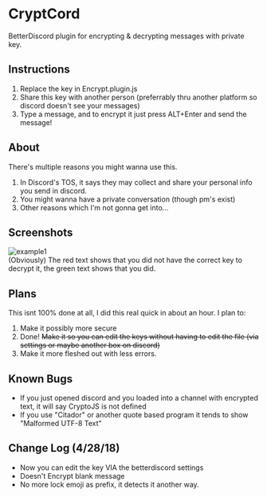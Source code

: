 # CryptCord
BetterDiscord plugin for encrypting &amp; decrypting messages with private key.

## Instructions
1) Replace the key in Encrypt.plugin.js
2) Share this key with another person (preferrably thru another platform so discord doesn't see your messages)
3) Type a message, and to encrypt it just press ALT+Enter and send the message!

## About
There's multiple reasons you might wanna use this.
1) In Discord's TOS, it says they may collect and share your personal info you send in discord.
2) You might wanna have a private conversation (though pm's exist)
3) Other reasons which I'm not gonna get into...

## Screenshots
![example1](https://i.imgur.com/wmuM6oJ.png)
<br>
(Obviously) The red text shows that you did not have the correct key to decrypt it, the green text shows that you did.

## Plans
This isnt 100% done at all, I did this real quick in about an hour. I plan to:<br>
1) Make it possibly more secure
2) Done! ~~Make it so you can edit the keys without having to edit the file (via settings or maybe another box on discord)~~
3) Make it more fleshed out with less errors.

## Known Bugs
* If you just opened discord and you loaded into a channel with encrypted text, it will say CryptoJS is not defined<br>
* If you use "Citador" or another quote based program it tends to show "Malformed UTF-8 Text"

## Change Log (4/28/18)
* Now you can edit the key VIA the betterdiscord settings
* Doesn't Encrypt blank message
* No more lock emoji as prefix, it detects it another way.
